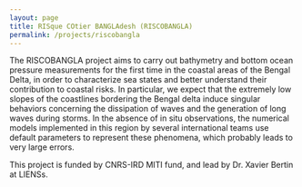 ```yaml
---
layout: page
title: RISque COtier BANGLAdesh (RISCOBANGLA)
permalink: /projects/riscobangla
---
```

The RISCOBANGLA project aims to carry out bathymetry and bottom ocean pressure measurements for the first time in the coastal areas of the Bengal Delta, in order to characterize sea states and better understand their contribution to coastal risks. In particular, we expect that the extremely low slopes of the coastlines bordering the Bengal delta induce singular behaviors concerning the dissipation of waves and the generation of long waves during storms. In the absence of in situ observations, the numerical models implemented in this region by several international teams use default parameters to represent these phenomena, which probably leads to very large errors.

This project is funded by CNRS-IRD MITI fund, and lead by Dr. Xavier Bertin at LIENSs.